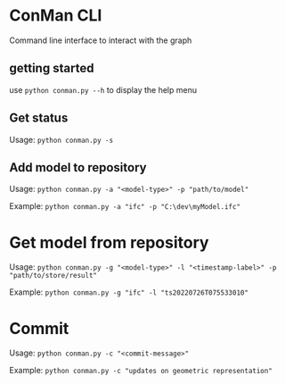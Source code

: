 # ConMan CLI

Command line interface to interact with the graph

## getting started

use ``python conman.py --h`` to display the help menu

## Get status

Usage:
``python conman.py -s ``


## Add model to repository

Usage:
``python conman.py -a "<model-type>" -p "path/to/model"``

Example: 
``python conman.py -a "ifc" -p "C:\dev\myModel.ifc"``

# Get model from repository

Usage:
``python conman.py -g "<model-type>" -l "<timestamp-label>" -p "path/to/store/result"`` 

Example:
``python conman.py -g "ifc" -l "ts20220726T075533010"``

# Commit 

Usage: 
``python conman.py -c "<commit-message>" ``

Example:
``python conman.py -c "updates on geometric representation" ``



